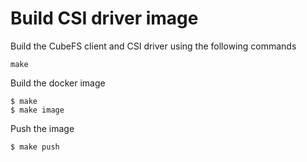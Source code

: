 # Build CSI driver image

Build the CubeFS client and CSI driver using the following commands
```
make
```

Build the docker image
```
$ make
$ make image
```

Push the image

```
$ make push
```
